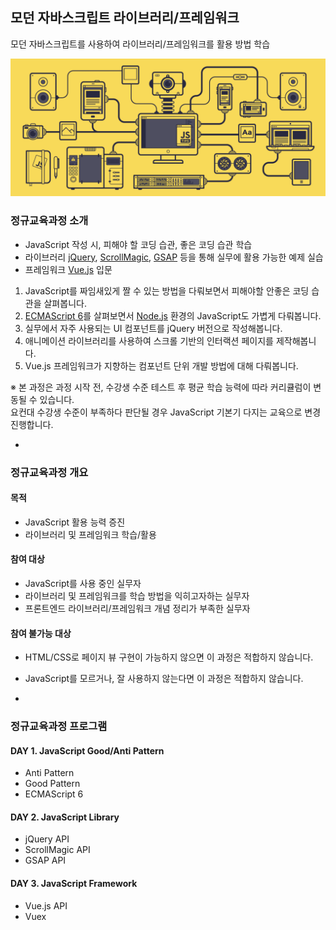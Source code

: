 ## 모던 자바스크립트 라이브러리/프레임워크

모던 자바스크립트를 사용하여 라이브러리/프레임워크를 활용 방법 학습

<img src="ASSETS/JS.gif" alt="JavaScript">

### 정규교육과정 소개

- JavaScript 작성 시, 피해야 할 코딩 습관, 좋은 코딩 습관 학습
- 라이브러리 [jQuery](https://jquery.com/), [ScrollMagic](http://scrollmagic.io/), [GSAP](https://greensock.com/) 등을 통해 실무에 활용 가능한 예제 실습
- 프레임워크 [Vue.js](https://vuejs.org/) 입문

1. JavaScript를 짜임새있게 짤 수 있는 방법을 다뤄보면서 피해야할 안좋은 코딩 습관을 살펴봅니다.
1. [ECMAScript 6](http://www.ecma-international.org/ecma-262/6.0/)를 살펴보면서 [Node.js](http://nodejs.org/) 환경의 JavaScript도 가볍게 다뤄봅니다.
1. 실무에서 자주 사용되는 UI 컴포넌트를 jQuery 버전으로 작성해봅니다.
1. 애니메이션 라이브러리를 사용하여 스크롤 기반의 인터랙션 페이지를 제작해봅니다.
1. Vue.js 프레임워크가 지향하는 컴포넌트 단위 개발 방법에 대해 다뤄봅니다.

※ 본 과정은 과정 시작 전, 수강생 수준 테스트 후 평균 학습 능력에 따라 커리큘럼이 변동될 수 있습니다.<br>
요컨대 수강생 수준이 부족하다 판단될 경우 JavaScript 기본기 다지는 교육으로 변경 진행합니다.

-

### 정규교육과정 개요

#### 목적

- JavaScript 활용 능력 증진
- 라이브러리 및 프레임워크 학습/활용

#### 참여 대상

- JavaScript를 사용 중인 실무자
- 라이브러리 및 프레임워크를 학습 방법을 익히고자하는 실무자
- 프론트엔드 라이브러리/프레임워크 개념 정리가 부족한 실무자

#### 참여 불가능 대상

- HTML/CSS로 페이지 뷰 구현이 가능하지 않으면 이 과정은 적합하지 않습니다.
- JavaScript를 모르거나, 잘 사용하지 않는다면 이 과정은 적합하지 않습니다.

-

### 정규교육과정 프로그램

#### DAY 1. JavaScript __Good/Anti Pattern__

- Anti Pattern
- Good Pattern
- ECMAScript 6

#### DAY 2. JavaScript __Library__

- jQuery API
- ScrollMagic API
- GSAP API

#### DAY 3. JavaScript __Framework__

- Vue.js API
- Vuex
